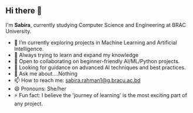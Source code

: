 ## Hi there 👋  

I'm **Sabira**, currently studying Computer Science and Engineering at BRAC University.  

- 🔭 I’m currently exploring projects in Machine Learning and Artificial Intelligence.  
- 🌱 Always trying to learn and expand my knowledge 
- 👯 Open to collaborating on beginner-friendly AI/ML/Python projects.  
- 🤔 Looking for guidance on advanced AI techniques and best practices.  
- 💬 Ask me about....Nothing  
- 📫 How to reach me: [sabira.rahman1@g.bracu.ac.bd](mailto:sabira.rahman1@g.bracu.ac.bd)  
- 😄 Pronouns: She/her  
- ⚡ Fun fact: I believe the 'journey of learning' is the most exciting part of any project.  

